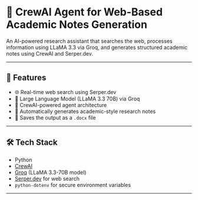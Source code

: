 # 📘 CrewAI Agent for Web-Based Academic Notes Generation

An AI-powered research assistant that searches the web, processes information using LLaMA 3.3 via Groq, and generates structured academic notes using CrewAI and Serper.dev.

---

## 🚀 Features

- 🌐 Real-time web search using Serper.dev
- 🧠 Large Language Model (LLaMA 3.3 70B) via Groq
- 🤖 CrewAI-powered agent architecture
- 📝 Automatically generates academic-style research notes
- 💾 Saves the output as a `.docx` file

---

## 🛠️ Tech Stack

- Python
- [CrewAI](https://www.crewai.com/)
- [Groq](https://console.groq.com/) (LLaMA 3.3-70B model)
- [Serper.dev](https://serper.dev/) for web search
- `python-dotenv` for secure environment variables

---

